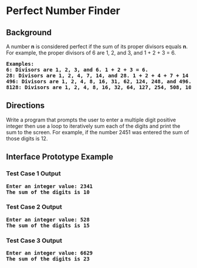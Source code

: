# Perfect Number Finder

## Background
A number <b>n</b> is considered perfect if the sum of its proper divisors equals <b>n</b>. For example, the proper divisors of 6 are 1, 2, and 3, and 1 + 2 + 3 = 6. 
<pre><b>Examples:
6: Divisors are 1, 2, 3, and 6. 1 + 2 + 3 = 6. 
28: Divisors are 1, 2, 4, 7, 14, and 28. 1 + 2 + 4 + 7 + 14 = 28. 
496: Divisors are 1, 2, 4, 8, 16, 31, 62, 124, 248, and 496. 1 + 2 + 4 + 8 + 16 + 31 + 62 + 124 + 248 = 496. 
8128: Divisors are 1, 2, 4, 8, 16, 32, 64, 127, 254, 508, 1016, 2032, 4064, and 8128. 1 + 2 + 4 + 8 + 16 + 32 + 64 + 127 + 254 + 508 + 1016 + 2032 + 4064 = 8128 </b></pre>  

## Directions
Write a program that prompts the user to enter a multiple digit positive integer then use a loop to iteratively sum each of the digits and print 
the sum to the screen. For example, if the number 2451 was entered the sum of those digits is 12.

## Interface Prototype Example

### Test Case 1 Output
<pre><b>Enter an integer value: 2341
The sum of the digits is 10</b></pre>
### Test Case 2 Output
<pre><b>Enter an integer value: 528
The sum of the digits is 15</b></pre>
### Test Case 3 Output
<pre><b>Enter an integer value: 6629
The sum of the digits is 23</b></pre>




